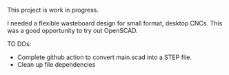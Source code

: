 This project is work in progress.

I needed a flexible wasteboard design for small format, desktop CNCs. This was a good opportunity to try out OpenSCAD.

TO DOs:

- Complete github action to convert main.scad into a STEP file.
- Clean up file dependencies
